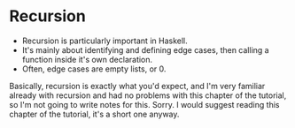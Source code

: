 # Recursion
* Recursion is particularly important in Haskell.
* It's mainly about identifying and defining edge cases, then calling a function inside it's own declaration.
* Often, edge cases are empty lists, or 0.

Basically, recursion is exactly what you'd expect, and I'm very familiar already with recursion and had no problems with this chapter of the tutorial, so I'm not going to write notes for this. Sorry. I would suggest reading this chapter of the tutorial, it's a short one anyway.